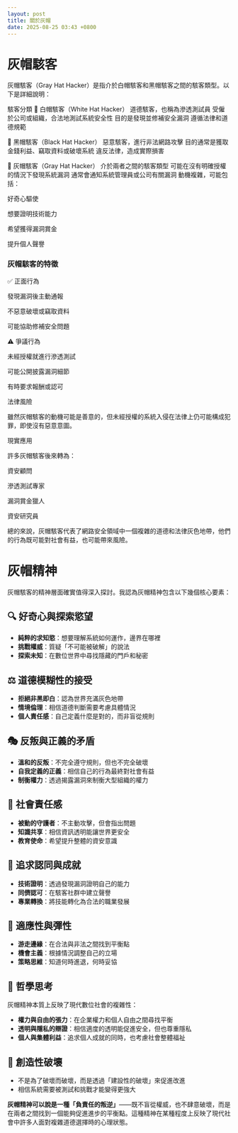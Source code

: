 ```yaml
---
layout: post
title: 關於灰帽
date: 2025-08-25 03:43 +0800
---
```

# 灰帽駭客
灰帽駭客（Gray Hat Hacker）是指介於白帽駭客和黑帽駭客之間的駭客類型。以下是詳細說明：

駭客分類
🎩 白帽駭客（White Hat Hacker）
道德駭客，也稱為滲透測試員
受僱於公司或組織，合法地測試系統安全性
目的是發現並修補安全漏洞
遵循法律和道德規範

🎩 黑帽駭客（Black Hat Hacker）
惡意駭客，進行非法網路攻擊
目的通常是獲取金錢利益、竊取資料或破壞系統
違反法律，造成實際損害

🎩 灰帽駭客（Gray Hat Hacker）
介於兩者之間的駭客類型
可能在沒有明確授權的情況下發現系統漏洞
通常會通知系統管理員或公司有關漏洞
動機複雜，可能包括：

好奇心驅使

想要證明技術能力

希望獲得漏洞賞金

提升個人聲譽

### 灰帽駭客的特徵

✅ 正面行為

發現漏洞後主動通報

不惡意破壞或竊取資料

可能協助修補安全問題

⚠️ 爭議行為

未經授權就進行滲透測試

可能公開披露漏洞細節

有時要求報酬或認可

法律風險

雖然灰帽駭客的動機可能是善意的，但未經授權的系統入侵在法律上仍可能構成犯罪，即使沒有惡意意圖。

現實應用

許多灰帽駭客後來轉為：

資安顧問

滲透測試專家

漏洞賞金獵人

資安研究員

總的來說，灰帽駭客代表了網路安全領域中一個複雜的道德和法律灰色地帶，他們的行為既可能對社會有益，也可能帶來風險。

# 灰帽精神
灰帽駭客的精神層面確實值得深入探討。我認為灰帽精神包含以下幾個核心要素：

## 🔍 **好奇心與探索慾望**
- **純粹的求知慾**：想要理解系統如何運作，邊界在哪裡
- **挑戰權威**：質疑「不可能被破解」的說法
- **探索未知**：在數位世界中尋找隱藏的門戶和秘密

## ⚖️ **道德模糊性的接受**
- **拒絕非黑即白**：認為世界充滿灰色地帶
- **情境倫理**：相信道德判斷需要考慮具體情況
- **個人責任感**：自己定義什麼是對的，而非盲從規則

## 🎭 **反叛與正義的矛盾**
- **溫和的反叛**：不完全遵守規則，但也不完全破壞
- **自我定義的正義**：相信自己的行為最終對社會有益
- **制衡權力**：透過揭露漏洞來制衡大型組織的權力

## 🤝 **社會責任感**
- **被動的守護者**：不主動攻擊，但會指出問題
- **知識共享**：相信資訊透明能讓世界更安全
- **教育使命**：希望提升整體的資安意識

## 🎯 **追求認同與成就**
- **技術證明**：透過發現漏洞證明自己的能力
- **同儕認可**：在駭客社群中建立聲譽
- **專業轉換**：將技能轉化為合法的職業發展

## 🌊 **適應性與彈性**
- **游走邊緣**：在合法與非法之間找到平衡點
- **機會主義**：根據情況調整自己的立場
- **策略思維**：知道何時進退，何時妥協

## 💭 **哲學思考**

灰帽精神本質上反映了現代數位社會的複雜性：

- **權力與自由的張力**：在企業權力和個人自由之間尋找平衡
- **透明與隱私的辯證**：相信適度的透明能促進安全，但也尊重隱私
- **個人與集體利益**：追求個人成就的同時，也考慮社會整體福祉

## 🎨 **創造性破壞**
- 不是為了破壞而破壞，而是透過「建設性的破壞」來促進改進
- 相信系統需要被測試和挑戰才能變得更強大

**灰帽精神可以說是一種「負責任的叛逆」**——既不盲從權威，也不肆意破壞，而是在兩者之間找到一個能夠促進進步的平衡點。這種精神在某種程度上反映了現代社會中許多人面對複雜道德選擇時的心理狀態。
